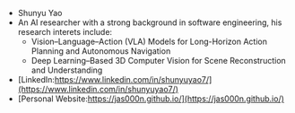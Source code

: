 - Shunyu Yao
- An AI researcher with a strong background in software engineering, his research interets include:
  - Vision–Language–Action (VLA) Models for Long-Horizon Action Planning and Autonomous Navigation
  - Deep Learning–Based 3D Computer Vision for Scene Reconstruction and Understanding
- [LinkedIn:https://www.linkedin.com/in/shunyuyao7/](https://www.linkedin.com/in/shunyuyao7/)
- [Personal Website:https://jas000n.github.io/](https://jas000n.github.io/)
